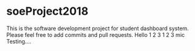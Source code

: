 # soeProject2018

This is the software development project for student dashboard system.
Please feel free to add commits and pull requests.
Hello 1 2 3 1 2 3 mic Testing....

